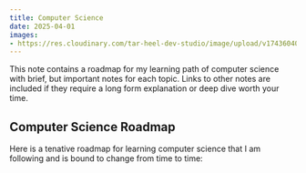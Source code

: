 ```yaml
---
title: Computer Science
date: 2025-04-01
images:
- https://res.cloudinary.com/tar-heel-dev-studio/image/upload/v1743604038/computerscience_vapnrc.png
---
```


This note contains a roadmap for my learning path of computer science with brief, but important notes for each topic. Links to other notes are included if they require a long form explanation or deep dive worth your time.

## Computer Science Roadmap

Here is a tenative roadmap for learning computer science that I am following and is bound to change from time to time: